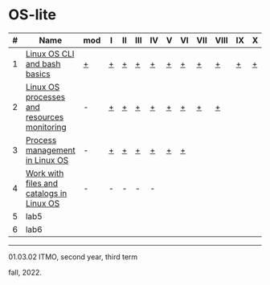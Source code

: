 # OS-lite

#|Name|mod|I|II|III|IV|V|VI|VII|VIII|IX|X
---|---|---|---|---|---|---|---|---|---|---|---|---
1|[Linux OS CLI and bash basics](https://github.com/maladetska/OS-lite/blob/main/lab1/OS_Lab1.pdf)|[+](https://github.com/maladetska/OS-lite/blob/main/lab1/mod/solution)|[+](https://github.com/maladetska/OS-lite/blob/main/lab1/i)|[+](https://github.com/maladetska/OS-lite/blob/main/lab1/ii)|[+](https://github.com/maladetska/OS-lite/blob/main/lab1/iii)|[+](https://github.com/maladetska/OS-lite/blob/main/lab1/iv)|[+](https://github.com/maladetska/OS-lite/blob/main/lab1/v/v)|[+](https://github.com/maladetska/OS-lite/blob/main/lab1/vi/vi)|[+](https://github.com/maladetska/OS-lite/blob/main/lab1/vii/vii)|[+](https://github.com/maladetska/OS-lite/blob/main/lab1/viii/viii)|[+](https://github.com/maladetska/OS-lite/blob/main/lab1/ix/ix)|[+](https://github.com/maladetska/OS-lite/blob/main/lab1/x/x)
2|[Linux OS processes and resources monitoring](https://github.com/maladetska/OS-lite/blob/main/lab2/OS_Lab2.pdf)|-|[+](https://github.com/maladetska/OS-lite/blob/main/lab1/mod/solution)|[+](https://github.com/maladetska/OS-lite/blob/main/lab2/i)|[+](https://github.com/maladetska/OS-lite/blob/main/lab2/ii)|[+](https://github.com/maladetska/OS-lite/blob/main/lab2/iii)|[+](https://github.com/maladetska/OS-lite/blob/main/lab2/iv)|[+](https://github.com/maladetska/OS-lite/blob/main/lab2/v)|[+](https://github.com/maladetska/OS-lite/blob/main/lab2/vi)|[+](https://github.com/maladetska/OS-lite/blob/main/lab2/vii)
3|[Process management in Linux OS](https://github.com/maladetska/OS-lite/blob/main/lab3/OS_Lab3.pdf)|-|[+](https://github.com/maladetska/OS-lite/blob/main/lab3/i)|[+](https://github.com/maladetska/OS-lite/blob/main/lab3/ii)|[+](https://github.com/maladetska/OS-lite/blob/main/lab3/iii)|[+](https://github.com/maladetska/OS-lite/blob/main/lab3/iv/iv)|[+](https://github.com/maladetska/OS-lite/blob/main/lab3/v/v)|[+](https://github.com/maladetska/OS-lite/blob/main/lab3/vi/vi)
4|[Work with files and catalogs in Linux OS](https://github.com/maladetska/OS-lite/blob/main/lab4/OS_Lab4.pdf)|-|-|-|-|-
5|lab5|
6|lab6|
------
01.03.02 ITMO, second year, third term

fall, 2022.
